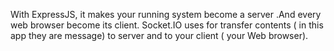 With ExpressJS, it makes your running system become a server .And every web browser become its client.
Socket.IO uses for transfer contents ( in this app they are message) to server and to your client ( your Web browser).
